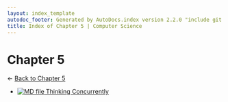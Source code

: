 ```yaml
---
layout: index_template
autodoc_footer: Generated by AutoDocs.index version 2.2.0 "include git commit" ⓒ Starwort, 2020
title: Index of Chapter 5 | Computer Science
---
```


# **Chapter 5**

← [Back to Chapter 5](..)

- [![MD file](https://img.icons8.com/windows/512/03dac6/regular-document.png) Thinking Concurrently](Paper_2/section_1/chapter_5/thinking_concurrently.md)
